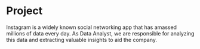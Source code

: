 # Project
Instagram is a widely known social networking app that has amassed millions of data every day. As Data Analyst, we are responsible for analyzing this data and extracting valuable insights to aid the company. 
